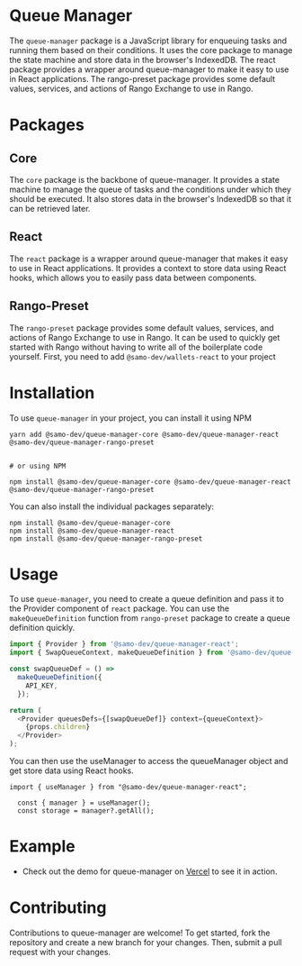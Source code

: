 # Queue Manager

The `queue-manager` package is a JavaScript library for enqueuing tasks and running them based on their conditions. It uses the core package to manage the state machine and store data in the browser's IndexedDB. The react package provides a wrapper around queue-manager to make it easy to use in React applications. The rango-preset package provides some default values, services, and actions of Rango Exchange to use in Rango.

# Packages

## Core

The `core` package is the backbone of queue-manager. It provides a state machine to manage the queue of tasks and the conditions under which they should be executed. It also stores data in the browser's IndexedDB so that it can be retrieved later.

## React

The `react` package is a wrapper around queue-manager that makes it easy to use in React applications. It provides a context to store data using React hooks, which allows you to easily pass data between components.

## Rango-Preset

The `rango-preset` package provides some default values, services, and actions of Rango Exchange to use in Rango. It can be used to quickly get started with Rango without having to write all of the boilerplate code yourself.
First, you need to add `@samo-dev/wallets-react` to your project

# Installation

To use `queue-manager` in your project, you can install it using NPM

```
yarn add @samo-dev/queue-manager-core @samo-dev/queue-manager-react @samo-dev/queue-manager-rango-preset


# or using NPM

npm install @samo-dev/queue-manager-core @samo-dev/queue-manager-react @samo-dev/queue-manager-rango-preset
```

You can also install the individual packages separately:

```
npm install @samo-dev/queue-manager-core
npm install @samo-dev/queue-manager-react
npm install @samo-dev/queue-manager-rango-preset
```

# Usage

To use `queue-manager`, you need to create a queue definition and pass it to the Provider component of `react` package. You can use the `makeQueueDefinition` function from `rango-preset` package to create a queue definition quickly.

```js
import { Provider } from '@samo-dev/queue-manager-react';
import { SwapQueueContext, makeQueueDefinition } from '@samo-dev/queue-manager-rango-preset';

const swapQueueDef = () =>
  makeQueueDefinition({
    API_KEY,
  });

return (
  <Provider queuesDefs={[swapQueueDef]} context={queueContext}>
    {props.children}
  </Provider>
);
```

You can then use the useManager to access the queueManager object and get store data using React hooks.

```
import { useManager } from "@samo-dev/queue-manager-react";

  const { manager } = useManager();
  const storage = manager?.getAll();
```

# Example

- Check out the demo for queue-manager on [Vercel](https://q-self.vercel.app) to see it in action.

# Contributing

Contributions to queue-manager are welcome! To get started, fork the repository and create a new branch for your changes. Then, submit a pull request with your changes.
